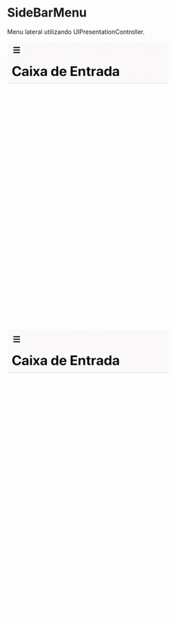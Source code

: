 # SideBarMenu
Menu lateral utilizando UIPresentationController.

<img src="https://github.com/aryrodriguez/Screenshots/blob/main/SideBarMenu/sample.gif" width="375" height="667"/>
<img src="https://github.com/aryrodriguez/Screenshots/blob/main/SideBarMenu/sample2.gif" width="375" height="667"/>
